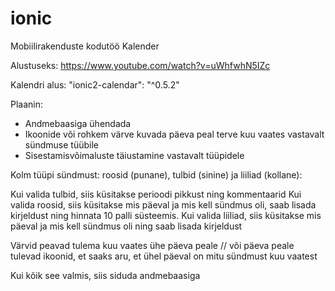 # ionic
Mobiilirakenduste kodutöö
Kalender

Alustuseks:
https://www.youtube.com/watch?v=uWhfwhN5IZc

Kalendri alus:
"ionic2-calendar": "^0.5.2"

Plaanin:
* Andmebaasiga ühendada
* Ikoonide või rohkem värve kuvada päeva peal terve kuu vaates vastavalt sündmuse tüübile
* Sisestamisvõimaluste täiustamine vastavalt tüüpidele

Kolm tüüpi sündmust: roosid (punane), tulbid (sinine) ja liiliad (kollane):

Kui valida tulbid, siis küsitakse perioodi pikkust ning kommentaarid
Kui valida roosid, siis küsitakse mis päeval ja mis kell sündmus oli, saab lisada kirjeldust ning hinnata 10 palli süsteemis.
Kui valida liiliad, siis küsitakse mis päeval ja mis kell sündmus oli ning saab lisada kirjeldust

Värvid peavad tulema kuu vaates ühe päeva peale // või päeva peale tulevad ikoonid, et saaks aru, et ühel päeval on mitu sündmust kuu vaatest

Kui kõik see valmis, siis siduda andmebaasiga
